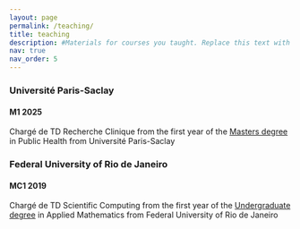 ```yaml
---
layout: page
permalink: /teaching/
title: teaching
description: #Materials for courses you taught. Replace this text with your description.
nav: true
nav_order: 5
---
```

### Université Paris-Saclay

#### M1 2025

Chargé de TD Recherche Clinique from the first year of the [Masters degree](https://sites.google.com/view/m1-santepublique-paris-saclay/) in Public Health from Université Paris-Saclay

### Federal University of Rio de Janeiro
#### MC1 2019

Chargé de TD Scientific Computing from the first year of the [Undergraduate degree](https://sites.google.com/matematica.ufrj.br/aplicada/matem%C3%A1tica-aplicada?authuser=0) in Applied Mathematics from Federal University of Rio de Janeiro

